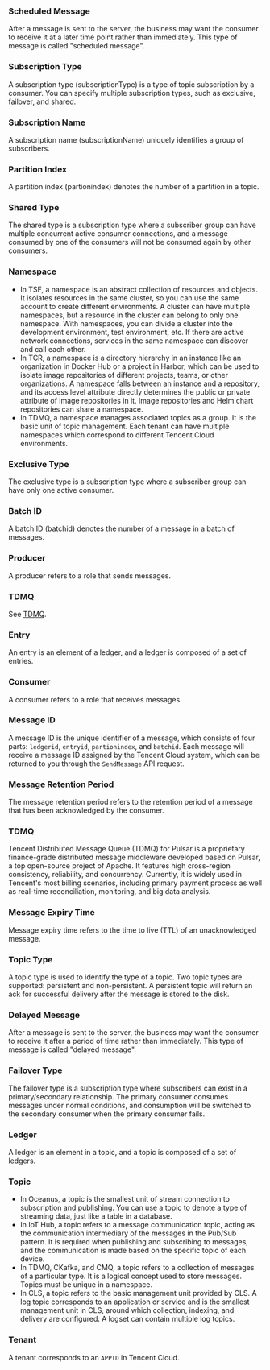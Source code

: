 ### Scheduled Message
After a message is sent to the server, the business may want the consumer to receive it at a later time point rather than immediately. This type of message is called "scheduled message".

### Subscription Type
A subscription type (subscriptionType) is a type of topic subscription by a consumer. You can specify multiple subscription types, such as exclusive, failover, and shared.

### Subscription Name
A subscription name (subscriptionName) uniquely identifies a group of subscribers.

### Partition Index
A partition index (partionindex) denotes the number of a partition in a topic.

### Shared Type
The shared type is a subscription type where a subscriber group can have multiple concurrent active consumer connections, and a message consumed by one of the consumers will not be consumed again by other consumers.

### Namespace
- In TSF, a namespace is an abstract collection of resources and objects. It isolates resources in the same cluster, so you can use the same account to create different environments.
A cluster can have multiple namespaces, but a resource in the cluster can belong to only one namespace. With namespaces, you can divide a cluster into the development environment, test environment, etc. If there are active network connections, services in the same namespace can discover and call each other.
- In TCR, a namespace is a directory hierarchy in an instance like an organization in Docker Hub or a project in Harbor, which can be used to isolate image repositories of different projects, teams, or other organizations. A namespace falls between an instance and a repository, and its access level attribute directly determines the public or private attribute of image repositories in it. Image repositories and Helm chart repositories can share a namespace.
- In TDMQ, a namespace manages associated topics as a group. It is the basic unit of topic management. Each tenant can have multiple namespaces which correspond to different Tencent Cloud environments.

### Exclusive Type
The exclusive type is a subscription type where a subscriber group can have only one active consumer.

### Batch ID
A batch ID (batchid) denotes the number of a message in a batch of messages.

### Producer
A producer refers to a role that sends messages.

### TDMQ
See [TDMQ](https://intl.cloud.tencent.com/document/product/1110/42896).

### Entry
An entry is an element of a ledger, and a ledger is composed of a set of entries.

### Consumer
A consumer refers to a role that receives messages.

### Message ID
A message ID is the unique identifier of a message, which consists of four parts: `ledgerid`, `entryid`, `partionindex`, and `batchid`.
Each message will receive a message ID assigned by the Tencent Cloud system, which can be returned to you through the `SendMessage` API request.

### Message Retention Period
The message retention period refers to the retention period of a message that has been acknowledged by the consumer.

### TDMQ
Tencent Distributed Message Queue (TDMQ) for Pulsar is a proprietary finance-grade distributed message middleware developed based on Pulsar, a top open-source project of Apache. It features high cross-region consistency, reliability, and concurrency. Currently, it is widely used in Tencent's most billing scenarios, including primary payment process as well as real-time reconciliation, monitoring, and big data analysis.

### Message Expiry Time
Message expiry time refers to the time to live (TTL) of an unacknowledged message.

### Topic Type
A topic type is used to identify the type of a topic. Two topic types are supported: persistent and non-persistent. A persistent topic will return an ack for successful delivery after the message is stored to the disk.

### Delayed Message
After a message is sent to the server, the business may want the consumer to receive it after a period of time rather than immediately. This type of message is called "delayed message".

### Failover Type
The failover type is a subscription type where subscribers can exist in a primary/secondary relationship. The primary consumer consumes messages under normal conditions, and consumption will be switched to the secondary consumer when the primary consumer fails.

### Ledger
A ledger is an element in a topic, and a topic is composed of a set of ledgers.

### Topic
- In Oceanus, a topic is the smallest unit of stream connection to subscription and publishing. You can use a topic to denote a type of streaming data, just like a table in a database.
- In IoT Hub, a topic refers to a message communication topic, acting as the communication intermediary of the messages in the Pub/Sub pattern. It is required when publishing and subscribing to messages, and the communication is made based on the specific topic of each device.
- In TDMQ, CKafka, and CMQ, a topic refers to a collection of messages of a particular type. It is a logical concept used to store messages. Topics must be unique in a namespace.
- In CLS, a topic refers to the basic management unit provided by CLS. A log topic corresponds to an application or service and is the smallest management unit in CLS, around which collection, indexing, and delivery are configured. A logset can contain multiple log topics.

### Tenant
A tenant corresponds to an `APPID` in Tencent Cloud.